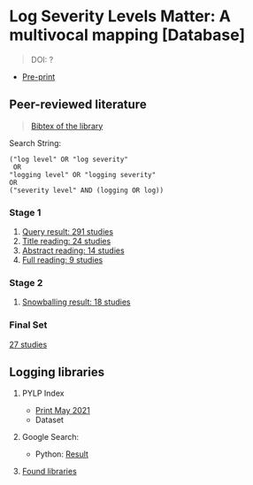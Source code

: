 # Log Severity Levels Matter: A multivocal mapping  \[Database\]
> DOI: ?

* [Pre-print](?)


## Peer-reviewed literature
> [Bibtex of the library](all-papers-final.bib)

Search String:
```
("log level" OR "log severity" 
 OR 
"logging level" OR "logging severity"
OR 
("severity level" AND (logging OR log))
 ```
### Stage 1
1. [Query result: 291 studies](peer-reviewed-literature/step1-studies-query.csv)
2. [Title reading: 24 studies](peer-reviewed-literature/step2-studies-title-reading.csv)
3. [Abstract reading: 14 studies](peer-reviewed-literature/step3-studies-abstract-reading.csv)
4. [Full reading: 9 studies](peer-reviewed-literature/step4-studies-full-reading.csv)

### Stage 2
1. [Snowballing result: 18 studies](peer-reviewed-literature/stage2-full-snowballing.csv)

### Final Set
[27 studies](peer-reviewed-literature/studies-final-set.csv)


## Logging libraries

1. PYLP Index
    - [Print May 2021](logging-libraries/prints/PYPL-index-May-2021.pdf)
    - Dataset

2. Google Search:

    - Python: [Result](logging-libraries/prints/logging-library-Python-Google-Search.pdf)



3. [Found libraries](logging-libraries/libraries-criteria.csv)